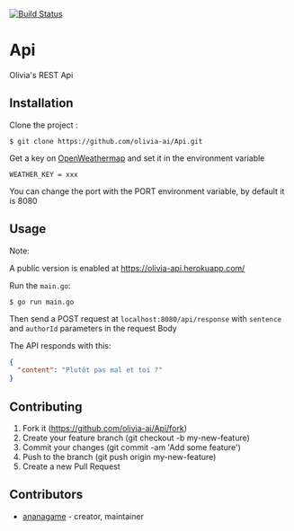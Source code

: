 [![Build Status](https://travis-ci.org/olivia-ai/Api.svg?branch=master)](https://travis-ci.org/olivia-ai/Api)

# Api

Olivia's REST Api 

## Installation

Clone the project :

```
$ git clone https://github.com/olivia-ai/Api.git
```

Get a key on [OpenWeathermap](https://www.openweathermap.org/) and set it in the environment variable

```
WEATHER_KEY = xxx
```

You can change the port with the PORT environment variable, by default it is 8080


## Usage

Note:

A public version is enabled at https://olivia-api.herokuapp.com/

Run the `main.go`: 

```
$ go run main.go
```

Then send a POST request at `localhost:8080/api/response` with `sentence` and `authorId` parameters in the request Body

The API responds with this:

```json
{
  "content": "Plutôt pas mal et toi ?"
}
```

## Contributing

1. Fork it (https://github.com/olivia-ai/Api/fork)
2. Create your feature branch (git checkout -b my-new-feature)
3. Commit your changes (git commit -am 'Add some feature')
4. Push to the branch (git push origin my-new-feature)
5. Create a new Pull Request

## Contributors

- [ananagame](https://github.com/ananagame) - creator, maintainer
